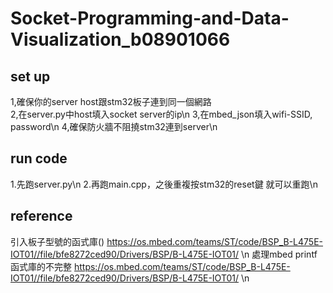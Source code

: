 # Socket-Programming-and-Data-Visualization_b08901066


## set up
1,確保你的server host跟stm32板子連到同一個網路\
2,在server.py中host填入socket server的ip\n
3,在mbed_json填入wifi-SSID, password\n
4,確保防火牆不阻撓stm32連到server\n




## run code
1.先跑server.py\n
2.再跑main.cpp，之後重複按stm32的reset鍵 就可以重跑\n

## reference
引入板子型號的函式庫() https://os.mbed.com/teams/ST/code/BSP_B-L475E-IOT01//file/bfe8272ced90/Drivers/BSP/B-L475E-IOT01/ \n
處理mbed printf 函式庫的不完整 https://os.mbed.com/teams/ST/code/BSP_B-L475E-IOT01//file/bfe8272ced90/Drivers/BSP/B-L475E-IOT01/ \n

